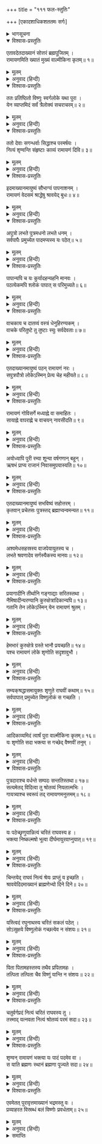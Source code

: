 +++
title = "१११ फल-स्तुतिः"

+++
[एकादशाधिकशततमः सर्गः]



<details><summary>भागसूचना</summary>

111. रामायण-काव्यका उपसंहार और इसकी महिमा
</details>

<details open><summary>विश्वास-प्रस्तुतिः</summary>

एतावदेतदाख्यानं सोत्तरं ब्रह्मपूजितम् ।  
रामायणमिति ख्यातं मुख्यं वाल्मीकिना कृतम्॥ १॥
</details>

<details><summary>मूलम्</summary>

एतावदेतदाख्यानं सोत्तरं ब्रह्मपूजितम् ।  
रामायणमिति ख्यातं मुख्यं वाल्मीकिना कृतम्॥ १॥
</details>

<details><summary>अनुवाद (हिन्दी)</summary>

(कुश और लव कहते हैं—) महर्षि वाल्मीकिद्वारा निर्मित यह रामायण नामक श्रेष्ठ आख्यान उत्तरकाण्डसहित इतना ही है । ब्रह्माजीने भी इसका आदर किया है॥ १॥
</details>

<details open><summary>विश्वास-प्रस्तुतिः</summary>

ततः प्रतिष्ठितो विष्णुः स्वर्गलोके यथा पुरा ।  
येन व्याप्तमिदं सर्वं त्रैलोक्यं सचराचरम्॥ २॥
</details>

<details><summary>मूलम्</summary>

ततः प्रतिष्ठितो विष्णुः स्वर्गलोके यथा पुरा ।  
येन व्याप्तमिदं सर्वं त्रैलोक्यं सचराचरम्॥ २॥
</details>

<details><summary>अनुवाद (हिन्दी)</summary>

इस प्रकार भगवान् श्रीराम पहलेकी ही भाँति अपने विष्णुस्वरूपसे परमधाममें प्रतिष्ठित हुए । उनके द्वारा चराचर प्राणियोंसहित यह समस्त त्रिलोकी व्याप्त है॥ २॥
</details>

<details open><summary>विश्वास-प्रस्तुतिः</summary>

ततो देवाः सगन्धर्वाः सिद्धाश्च परमर्षयः ।  
नित्यं शृण्वन्ति संहृष्टाः काव्यं रामायणं दिवि॥ ३॥
</details>

<details><summary>मूलम्</summary>

ततो देवाः सगन्धर्वाः सिद्धाश्च परमर्षयः ।  
नित्यं शृण्वन्ति संहृष्टाः काव्यं रामायणं दिवि॥ ३॥
</details>

<details><summary>अनुवाद (हिन्दी)</summary>

उन भगवान् के पावन चरित्रसे युक्त होनेके कारण देवता, गन्धर्व, सिद्ध और महर्षि सदा प्रसन्नतापूर्वक देवलोकमें इस रामायणकाव्यका श्रवण करते हैं॥ ३॥
</details>

<details open><summary>विश्वास-प्रस्तुतिः</summary>

इदमाख्यानमायुष्यं सौभाग्यं पापनाशनम् ।  
रामायणं वेदसमं श्राद्धेषु श्रावयेद् बुधः॥ ४॥
</details>

<details><summary>मूलम्</summary>

इदमाख्यानमायुष्यं सौभाग्यं पापनाशनम् ।  
रामायणं वेदसमं श्राद्धेषु श्रावयेद् बुधः॥ ४॥
</details>

<details><summary>अनुवाद (हिन्दी)</summary>

यह प्रबन्धकाव्य आयु तथा सौभाग्यको बढ़ाता और पापोंका नाश करता है । रामायण वेदके समान है । विद्वान् पुरुषको श्राद्धोंमें इसे पढ़कर सुनाना चाहिये॥ ४॥
</details>

<details open><summary>विश्वास-प्रस्तुतिः</summary>

अपुत्रो लभते पुत्रमधनो लभते धनम् ।  
सर्वपापैः प्रमुच्येत पादमप्यस्य यः पठेत्॥ ५॥
</details>

<details><summary>मूलम्</summary>

अपुत्रो लभते पुत्रमधनो लभते धनम् ।  
सर्वपापैः प्रमुच्येत पादमप्यस्य यः पठेत्॥ ५॥
</details>

<details><summary>अनुवाद (हिन्दी)</summary>

इसके पाठसे पुत्रहीनको पुत्र और धनहीनको धन मिलता है । जो प्रतिदिन इसके श्लोकके एक चरणका भी पाठ करता है, वह सब पापोंसे छुटकारा पा जाता है॥ ५॥
</details>

<details open><summary>विश्वास-प्रस्तुतिः</summary>

पापान्यपि च यः कुर्यादहन्यहनि मानवः ।  
पठत्येकमपि श्लोकं पापात् स परिमुच्यते॥ ६॥
</details>

<details><summary>मूलम्</summary>

पापान्यपि च यः कुर्यादहन्यहनि मानवः ।  
पठत्येकमपि श्लोकं पापात् स परिमुच्यते॥ ६॥
</details>

<details><summary>अनुवाद (हिन्दी)</summary>

जो मनुष्य प्रतिदिन पाप करता है, वह भी यदि इसके एक श्लोकका भी नित्य पाठ करे तो वह सारी पापराशिसे मुक्त हो जाता है॥ ६॥
</details>

<details open><summary>विश्वास-प्रस्तुतिः</summary>

वाचकाय च दातव्यं वस्त्रं धेनुहिरण्यकम् ।  
वाचके परितुष्टे तु तुष्टाः स्युः सर्वदेवताः॥ ७॥
</details>

<details><summary>मूलम्</summary>

वाचकाय च दातव्यं वस्त्रं धेनुहिरण्यकम् ।  
वाचके परितुष्टे तु तुष्टाः स्युः सर्वदेवताः॥ ७॥
</details>

<details><summary>अनुवाद (हिन्दी)</summary>

इसकी कथा सुनानेवाले वाचकको वस्त्र, गौ और सुवर्णकी दक्षिणा देनी चाहिये । वाचकके संतुष्ट होनेपर सभी देवता संतुष्ट हो जाते हैं॥ ७॥
</details>

<details open><summary>विश्वास-प्रस्तुतिः</summary>

एतदाख्यानमायुष्यं पठन् रामायणं नरः ।  
सपुत्रपौत्रो लोकेऽस्मिन् प्रेत्य चेह महीयते॥ ८॥
</details>

<details><summary>मूलम्</summary>

एतदाख्यानमायुष्यं पठन् रामायणं नरः ।  
सपुत्रपौत्रो लोकेऽस्मिन् प्रेत्य चेह महीयते॥ ८॥
</details>

<details><summary>अनुवाद (हिन्दी)</summary>

यह रामायण नामक प्रबन्धकाव्य आयुकी वृद्धि करनेवाला है । जो मनुष्य प्रतिदिन इसका पाठ करता है, उसे इस लोकमें पुत्र-पौत्रकी प्राप्ति होती है और मृत्युके पश्चात् परलोकमें भी उसका बड़ा सम्मान होता है॥ ८॥
</details>

<details open><summary>विश्वास-प्रस्तुतिः</summary>

रामायणं गोविसर्गे मध्याह्ने वा समाहितः ।  
सायाह्ने वापराह्णे च वाचयन् नावसीदति॥ ९॥
</details>

<details><summary>मूलम्</summary>

रामायणं गोविसर्गे मध्याह्ने वा समाहितः ।  
सायाह्ने वापराह्णे च वाचयन् नावसीदति॥ ९॥
</details>

<details><summary>अनुवाद (हिन्दी)</summary>

जो प्रतिदिन एकाग्रचित्त हो प्रातःकाल, मध्याह्न, अपराह्ण अथवा सायंकालमें रामायणका पाठ करता है, उसे कभी कोई दुःख नहीं होता है॥ ९॥
</details>

<details open><summary>विश्वास-प्रस्तुतिः</summary>

अयोध्यापि पुरी रम्या शून्या वर्षगणान् बहून् ।  
ऋषभं प्राप्य राजानं निवासमुपयास्यति॥ १०॥
</details>

<details><summary>मूलम्</summary>

अयोध्यापि पुरी रम्या शून्या वर्षगणान् बहून् ।  
ऋषभं प्राप्य राजानं निवासमुपयास्यति॥ १०॥
</details>

<details><summary>अनुवाद (हिन्दी)</summary>

(श्रीरघुनाथजीके परमधाम पधारनेके पश्चात्) रमणीय अयोध्यापुरी भी बहुत वर्षोंतक सूनी पड़ी रहेगी । फिर राजा ऋषभके समय यह आबाद होगी॥ १०॥
</details>

<details open><summary>विश्वास-प्रस्तुतिः</summary>

एतदाख्यानमायुष्यं सभविष्यं सहोत्तरम् ।  
कृतवान् प्रचेतसः पुत्रस्तद् ब्रह्माप्यन्वमन्यत॥ ११॥
</details>

<details><summary>मूलम्</summary>

एतदाख्यानमायुष्यं सभविष्यं सहोत्तरम् ।  
कृतवान् प्रचेतसः पुत्रस्तद् ब्रह्माप्यन्वमन्यत॥ ११॥
</details>

<details><summary>अनुवाद (हिन्दी)</summary>

प्रचेताके पुत्र महर्षि वाल्मीकिजीने अश्वमेध-यज्ञकी समाप्तिके बादकी कथा एवं उत्तरकाण्डसहित रामायण नामक इस ऐतिहासिक काव्यका निर्माण किया है । ब्रह्माजीने भी इसका अनुमोदन किया था॥ ११॥
</details>

<details open><summary>विश्वास-प्रस्तुतिः</summary>

अश्वमेधसहस्रस्य वाजपेयायुतस्य च ।  
लभते श्रवणादेव सर्गस्यैकस्य मानवः॥ १२॥
</details>

<details><summary>मूलम्</summary>

अश्वमेधसहस्रस्य वाजपेयायुतस्य च ।  
लभते श्रवणादेव सर्गस्यैकस्य मानवः॥ १२॥
</details>

<details><summary>अनुवाद (हिन्दी)</summary>

इस काव्यके एक सर्गका श्रवण करनेमात्रसे ही मनुष्य एक हजार अश्वमेध और दस हजार वाजपेय यज्ञोंका फल पा लेता है॥ १२॥
</details>

<details open><summary>विश्वास-प्रस्तुतिः</summary>

प्रयागादीनि तीर्थानि गङ्गाद्याः सरितस्तथा ।  
नैमिषादीन्यरण्यानि कुरुक्षेत्रादिकान्यपि॥ १३॥  
गतानि तेन लोकेऽस्मिन् येन रामायणं श्रुतम् ।
</details>

<details><summary>मूलम्</summary>

प्रयागादीनि तीर्थानि गङ्गाद्याः सरितस्तथा ।  
नैमिषादीन्यरण्यानि कुरुक्षेत्रादिकान्यपि॥ १३॥  
गतानि तेन लोकेऽस्मिन् येन रामायणं श्रुतम् ।
</details>

<details><summary>अनुवाद (हिन्दी)</summary>

जिसने इस लोकमें रामायणकी कथा सुन ली, उसने मानो प्रयाग आदि तीर्थों, गङ्गा आदि पवित्र नदियों, नैमिषारण्य आदि वनों और कुरुक्षेत्र आदि पुण्यक्षेत्रोंकी यात्रा पूरी कर ली॥ १३ १/२॥
</details>

<details open><summary>विश्वास-प्रस्तुतिः</summary>

हेमभारं कुरुक्षेत्रे ग्रस्ते भानौ प्रयच्छति॥ १४॥  
यश्च रामायणं लोके शृणोति सदृशावुभौ ।
</details>

<details><summary>मूलम्</summary>

हेमभारं कुरुक्षेत्रे ग्रस्ते भानौ प्रयच्छति॥ १४॥  
यश्च रामायणं लोके शृणोति सदृशावुभौ ।
</details>

<details><summary>अनुवाद (हिन्दी)</summary>

जो सूर्यग्रहणके समय कुरुक्षेत्रमें एक भार सुवर्णका दान करता है और जो लोकमें प्रतिदिन रामायण सुनता है, वे दोनों समान पुण्यके भागी होते हैं॥ १४ १/२॥
</details>

<details open><summary>विश्वास-प्रस्तुतिः</summary>

सम्यक‍्श्रद्धासमायुक्तः शृणुते राघवीं कथाम्॥ १५॥  
सर्वपापात् प्रमुच्येत विष्णुलोकं स गच्छति ।
</details>

<details><summary>मूलम्</summary>

सम्यक‍्श्रद्धासमायुक्तः शृणुते राघवीं कथाम्॥ १५॥  
सर्वपापात् प्रमुच्येत विष्णुलोकं स गच्छति ।
</details>

<details><summary>अनुवाद (हिन्दी)</summary>

जो उत्तम श्रद्धासे सम्पन्न हो श्रीरघुनाथजीकी कथा सुनता है, वह सब पापोंसे मुक्त होता और विष्णुलोकमें जाता है॥ १५ १/२॥
</details>

<details open><summary>विश्वास-प्रस्तुतिः</summary>

आदिकाव्यमिदं त्वार्षं पुरा वाल्मीकिना कृतम्॥ १६॥  
यः शृणोति सदा भ‍क्त्या स गच्छेद् वैष्णवीं तनुम् ।
</details>

<details><summary>मूलम्</summary>

आदिकाव्यमिदं त्वार्षं पुरा वाल्मीकिना कृतम्॥ १६॥  
यः शृणोति सदा भ‍क्त्या स गच्छेद् वैष्णवीं तनुम् ।
</details>

<details><summary>अनुवाद (हिन्दी)</summary>

जो पूर्वकालमें वाल्मीकिद्वारा निर्मित इस आर्षरामायण आदिकाव्यका सदा भक्तिभावसे श्रवण करता है, वह भगवान् विष्णुका सारूप्य प्राप्त कर लेता है॥ १६ १/२॥
</details>

<details open><summary>विश्वास-प्रस्तुतिः</summary>

पुत्रदाराश्च वर्धन्ते सम्पदः सन्ततिस्तथा॥ १७॥  
सत्यमेतद् विदित्वा तु श्रोतव्यं नियतात्मभिः ।  
गायत्र्याश्च स्वरूपं तद् रामायणमनुत्तमम्॥ १८॥
</details>

<details><summary>मूलम्</summary>

पुत्रदाराश्च वर्धन्ते सम्पदः सन्ततिस्तथा॥ १७॥  
सत्यमेतद् विदित्वा तु श्रोतव्यं नियतात्मभिः ।  
गायत्र्याश्च स्वरूपं तद् रामायणमनुत्तमम्॥ १८॥
</details>

<details><summary>अनुवाद (हिन्दी)</summary>

इसके श्रवणसे स्त्री-पुत्रोंकी प्राप्ति होती है, धन और संतति बढ़ती है । इसे पूर्णतः सत्य समझकर मनको वशमें रखते हुए इसका श्रवण करना चाहिये । यह परम उत्तम रामायणकाव्य गायत्रीका स्वरूप है॥ १७-१८॥
</details>

<details open><summary>विश्वास-प्रस्तुतिः</summary>

यः पठेच्छृणुयान्नित्यं चरितं राघवस्य ह ।  
भक्त्या निष्कल्मषो भूत्वा दीर्घमायुरवाप्नुयात्॥ १९॥
</details>

<details><summary>मूलम्</summary>

यः पठेच्छृणुयान्नित्यं चरितं राघवस्य ह ।  
भक्त्या निष्कल्मषो भूत्वा दीर्घमायुरवाप्नुयात्॥ १९॥
</details>

<details><summary>अनुवाद (हिन्दी)</summary>

जो पुरुष प्रतिदिन भक्तिभावसे श्रीरघुनाथजीके इस चरित्रको सुनता या पढ़ता है, वह निष्पाप होकर दीर्घ आयु प्राप्त कर लेता है॥ १९॥
</details>

<details open><summary>विश्वास-प्रस्तुतिः</summary>

चिन्तयेद् राघवं नित्यं श्रेयः प्राप्तुं य इच्छति ।  
श्रावयेदिदमाख्यानं ब्राह्मणेभ्यो दिने दिने॥ २०॥
</details>

<details><summary>मूलम्</summary>

चिन्तयेद् राघवं नित्यं श्रेयः प्राप्तुं य इच्छति ।  
श्रावयेदिदमाख्यानं ब्राह्मणेभ्यो दिने दिने॥ २०॥
</details>

<details><summary>अनुवाद (हिन्दी)</summary>

जो कल्याण-प्राप्तिकी इच्छा रखता है, उसे नित्य-निरन्तर श्रीरघुनाथजीका चिन्तन करना चाहिये । ब्राह्मणोंको प्रतिदिन यह प्रबन्धकाव्य सुनाना चाहिये॥ २०॥
</details>

<details open><summary>विश्वास-प्रस्तुतिः</summary>

यस्त्विदं रघुनाथस्य चरितं सकलं पठेत् ।  
सोऽसुक्षये विष्णुलोकं गच्छत्येव न संशयः॥ २१॥
</details>

<details><summary>मूलम्</summary>

यस्त्विदं रघुनाथस्य चरितं सकलं पठेत् ।  
सोऽसुक्षये विष्णुलोकं गच्छत्येव न संशयः॥ २१॥
</details>

<details><summary>अनुवाद (हिन्दी)</summary>

जो इस श्रीरघुनाथ-चरित्रका पाठ पूर्ण कर लेता है, वह प्राणान्त होनेपर भगवान् विष्णुके ही धाममें जाता है; इसमें संशय नहीं है॥ २१॥
</details>

<details open><summary>विश्वास-प्रस्तुतिः</summary>

पिता पितामहस्तस्य तथैव प्रपितामहः ।  
तत्पिता तत्पिता चैव विष्णुं यान्ति न संशयः॥ २२॥
</details>

<details><summary>मूलम्</summary>

पिता पितामहस्तस्य तथैव प्रपितामहः ।  
तत्पिता तत्पिता चैव विष्णुं यान्ति न संशयः॥ २२॥
</details>

<details><summary>अनुवाद (हिन्दी)</summary>

इतना ही नहीं, उसके पिता, पितामह, प्रपितामह, वृद्ध प्रपितामह तथा उनके भी पिता भगवान् विष्णुको प्राप्त कर लेते हैं, इसमें संशय नहीं है॥ २२॥
</details>

<details open><summary>विश्वास-प्रस्तुतिः</summary>

चतुर्वर्गप्रदं नित्यं चरितं राघवस्य तु ।  
तस्माद् यत्नवता नित्यं श्रोतव्यं परमं सदा॥ २३॥
</details>

<details><summary>मूलम्</summary>

चतुर्वर्गप्रदं नित्यं चरितं राघवस्य तु ।  
तस्माद् यत्नवता नित्यं श्रोतव्यं परमं सदा॥ २३॥
</details>

<details><summary>अनुवाद (हिन्दी)</summary>

श्रीराघवेन्द्रका यह चरित्र सदा धर्म, अर्थ, काम और मोक्ष चारों पुरुषार्थोंको देनेवाला है । इसलिये प्रतिदिन यत्नपूर्वक निरन्तर इस उत्तम काव्यका श्रवण करना चाहिये॥ २३॥
</details>

<details open><summary>विश्वास-प्रस्तुतिः</summary>

शृण्वन् रामायणं भक्त्या यः पादं पदमेव वा ।  
स याति ब्रह्मणः स्थानं ब्रह्मणा पूज्यते सदा॥ २४॥
</details>

<details><summary>मूलम्</summary>

शृण्वन् रामायणं भक्त्या यः पादं पदमेव वा ।  
स याति ब्रह्मणः स्थानं ब्रह्मणा पूज्यते सदा॥ २४॥
</details>

<details><summary>अनुवाद (हिन्दी)</summary>

जो रामायणकाव्यके श्लोकके एक चरण या एक पदका भक्तिभावसे श्रवण करता है, वह ब्रह्माजीके धाममें जाता है और सदा उनके द्वारा पूजित होता है॥
</details>

<details open><summary>विश्वास-प्रस्तुतिः</summary>

एवमेतत् पुरावृत्तमाख्यानं भद्रमस्तु वः ।  
प्रव्याहरत विस्रब्धं बलं विष्णोः प्रवर्धताम्॥ २५॥
</details>

<details><summary>मूलम्</summary>

एवमेतत् पुरावृत्तमाख्यानं भद्रमस्तु वः ।  
प्रव्याहरत विस्रब्धं बलं विष्णोः प्रवर्धताम्॥ २५॥
</details>

<details><summary>अनुवाद (हिन्दी)</summary>

इस प्रकार इस पुरातन आख्यानका आपलोग विश्वासपूर्वक पाठ करें । आपका कल्याण हो और भगवान् विष्णुके बलकी जय हो॥ २५॥
</details>

<details><summary>समाप्तिः</summary>

इत्यार्षे श्रीमद्रामायणे वाल्मीकीये आदिकाव्ये उत्तरकाण्डे एकादशाधिकशततमः सर्गः॥ १११॥  
इस प्रकार श्रीवाल्मीकिनिर्मित आर्षरामायण आदिकाव्यके उत्तरकाण्डमें एक सौ ग्यारहवाँ सर्ग पूरा हुआ॥ १११॥  
॥ उत्तरकाण्डं सम्पूर्णम्॥  
॥ श्रीमद्वाल्मीकीयरामायणं सम्पूर्णम्॥
</details>

